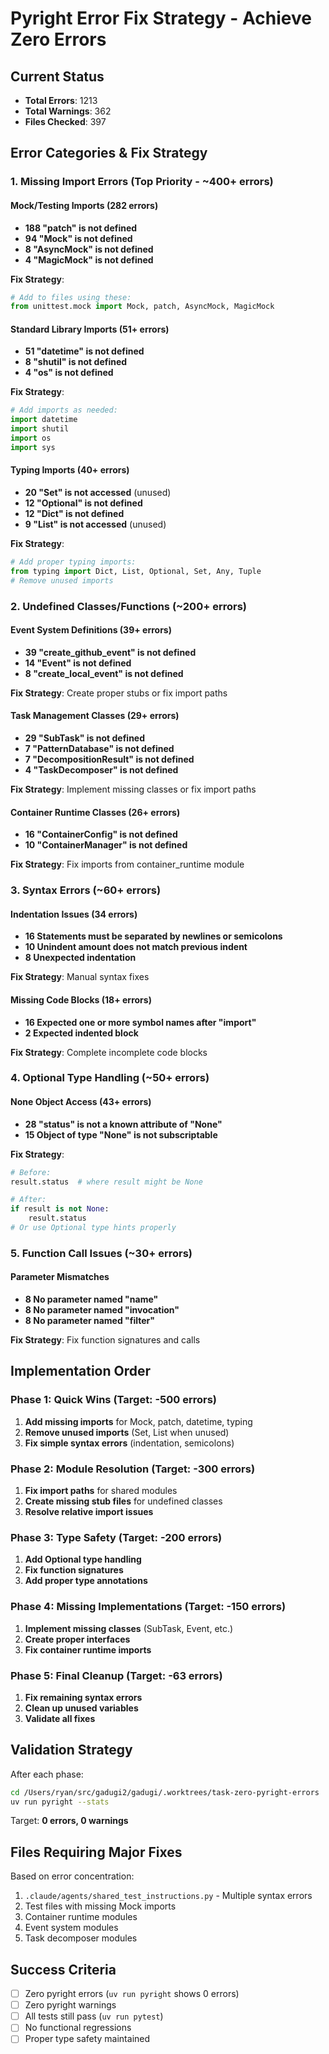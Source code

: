 # Pyright Error Fix Strategy - Achieve Zero Errors

## Current Status
- **Total Errors**: 1213
- **Total Warnings**: 362
- **Files Checked**: 397

## Error Categories & Fix Strategy

### 1. Missing Import Errors (Top Priority - ~400+ errors)

#### Mock/Testing Imports (282 errors)
- **188 "patch" is not defined**
- **94 "Mock" is not defined**
- **8 "AsyncMock" is not defined**
- **4 "MagicMock" is not defined**

**Fix Strategy**:
```python
# Add to files using these:
from unittest.mock import Mock, patch, AsyncMock, MagicMock
```

#### Standard Library Imports (51+ errors)
- **51 "datetime" is not defined**
- **8 "shutil" is not defined**
- **4 "os" is not defined**

**Fix Strategy**:
```python
# Add imports as needed:
import datetime
import shutil
import os
import sys
```

#### Typing Imports (40+ errors)
- **20 "Set" is not accessed** (unused)
- **12 "Optional" is not defined**
- **12 "Dict" is not defined**
- **9 "List" is not accessed** (unused)

**Fix Strategy**:
```python
# Add proper typing imports:
from typing import Dict, List, Optional, Set, Any, Tuple
# Remove unused imports
```

### 2. Undefined Classes/Functions (~200+ errors)

#### Event System Definitions (39+ errors)
- **39 "create_github_event" is not defined**
- **14 "Event" is not defined**
- **8 "create_local_event" is not defined**

**Fix Strategy**: Create proper stubs or fix import paths

#### Task Management Classes (29+ errors)
- **29 "SubTask" is not defined**
- **7 "PatternDatabase" is not defined**
- **7 "DecompositionResult" is not defined**
- **4 "TaskDecomposer" is not defined**

**Fix Strategy**: Implement missing classes or fix import paths

#### Container Runtime Classes (26+ errors)
- **16 "ContainerConfig" is not defined**
- **10 "ContainerManager" is not defined**

**Fix Strategy**: Fix imports from container_runtime module

### 3. Syntax Errors (~60+ errors)

#### Indentation Issues (34 errors)
- **16 Statements must be separated by newlines or semicolons**
- **10 Unindent amount does not match previous indent**
- **8 Unexpected indentation**

**Fix Strategy**: Manual syntax fixes

#### Missing Code Blocks (18+ errors)
- **16 Expected one or more symbol names after "import"**
- **2 Expected indented block**

**Fix Strategy**: Complete incomplete code blocks

### 4. Optional Type Handling (~50+ errors)

#### None Object Access (43+ errors)
- **28 "status" is not a known attribute of "None"**
- **15 Object of type "None" is not subscriptable**

**Fix Strategy**:
```python
# Before:
result.status  # where result might be None

# After:
if result is not None:
    result.status
# Or use Optional type hints properly
```

### 5. Function Call Issues (~30+ errors)

#### Parameter Mismatches
- **8 No parameter named "name"**
- **8 No parameter named "invocation"**
- **8 No parameter named "filter"**

**Fix Strategy**: Fix function signatures and calls

## Implementation Order

### Phase 1: Quick Wins (Target: -500 errors)
1. **Add missing imports** for Mock, patch, datetime, typing
2. **Remove unused imports** (Set, List when unused)
3. **Fix simple syntax errors** (indentation, semicolons)

### Phase 2: Module Resolution (Target: -300 errors)
1. **Fix import paths** for shared modules
2. **Create missing stub files** for undefined classes
3. **Resolve relative import issues**

### Phase 3: Type Safety (Target: -200 errors)
1. **Add Optional type handling**
2. **Fix function signatures**
3. **Add proper type annotations**

### Phase 4: Missing Implementations (Target: -150 errors)
1. **Implement missing classes** (SubTask, Event, etc.)
2. **Create proper interfaces**
3. **Fix container runtime imports**

### Phase 5: Final Cleanup (Target: -63 errors)
1. **Fix remaining syntax errors**
2. **Clean up unused variables**
3. **Validate all fixes**

## Validation Strategy

After each phase:
```bash
cd /Users/ryan/src/gadugi2/gadugi/.worktrees/task-zero-pyright-errors
uv run pyright --stats
```

Target: **0 errors, 0 warnings**

## Files Requiring Major Fixes

Based on error concentration:
1. `.claude/agents/shared_test_instructions.py` - Multiple syntax errors
2. Test files with missing Mock imports
3. Container runtime modules
4. Event system modules
5. Task decomposer modules

## Success Criteria
- [ ] Zero pyright errors (`uv run pyright` shows 0 errors)
- [ ] Zero pyright warnings  
- [ ] All tests still pass (`uv run pytest`)
- [ ] No functional regressions
- [ ] Proper type safety maintained